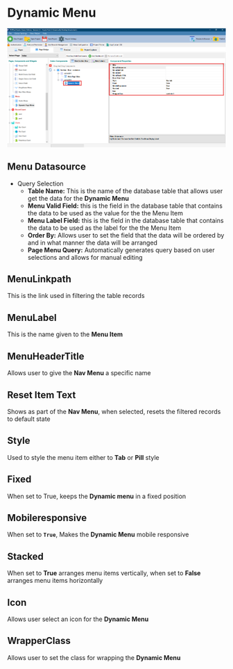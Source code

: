 # Dynamic Menu

![](<../../.gitbook/assets/Dynamic Menu.png>)

## Menu Datasource

* Query Selection
  * **Table Name:** This is the name of the database table that allows user get the data for the **Dynamic Menu**
  * **Menu Valid Field:** this is the field in the database table that contains the data to be used as the value for the the Menu Item&#x20;
  * **Menu Label Field:** this is the field in the database table that contains the data to be used as the label for the the Menu Item&#x20;
  * **Order By:** Allows user to set the field that the data will be ordered by and in what manner the data will be arranged&#x20;
  * **Page Menu Query:** Automatically generates query based on user selections and allows for manual editing&#x20;

## MenuLinkpath

This is the link used in filtering the table records

## MenuLabel

This is the name given to the **Menu Item**

## MenuHeaderTitle

Allows user to give the **Nav Menu** a specific name

## Reset Item Text

Shows as part of the **Nav Menu**, when selected, resets the filtered records to default state



## Style

Used to style the menu item either to **Tab** or **Pill** style

## Fixed

When set to True, keeps the **Dynamic menu** in a fixed position&#x20;

## Mobileresponsive

When set to **`True`**, Makes the **Dynamic Menu** mobile responsive

## Stacked

When set to **True** arranges menu items vertically, when set to **False** arranges menu items horizontally

## Icon

Allows user select an icon for the **Dynamic Menu**

## WrapperClass

Allows user to set the class for wrapping the **Dynamic Menu**&#x20;
